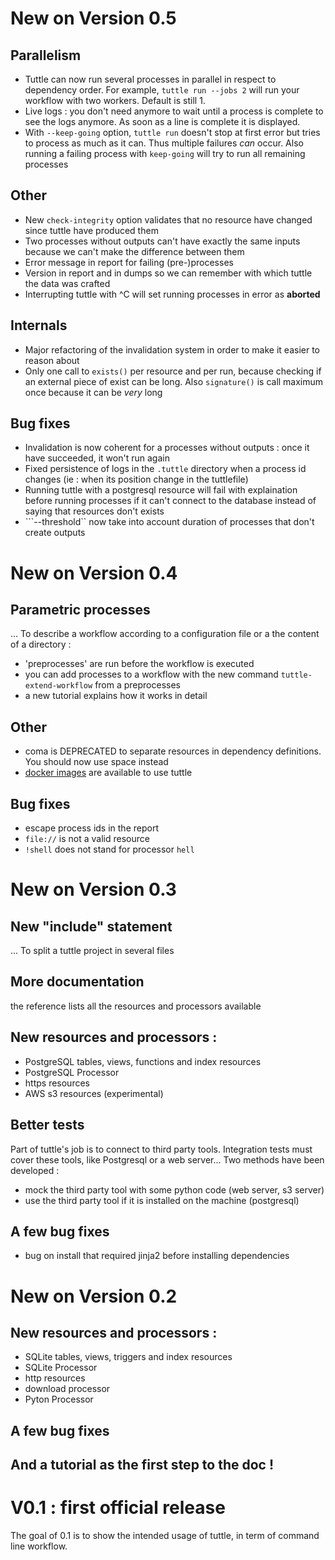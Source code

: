 New on Version 0.5
===

## Parallelism
* Tuttle can now run several processes in parallel in respect to dependency order. For example, ``tuttle run --jobs 2`` will run your workflow with two workers. Default is still 1.
* Live logs : you don't need anymore to wait until a process is complete to see the logs anymore. As soon as a line is complete it is displayed.
* With ``--keep-going`` option, ``tuttle run`` doesn't stop at first error but tries to process as much as it can. Thus multiple failures *can* occur. Also running a failing process with ``keep-going`` will try to run all remaining processes


## Other
  * New ``check-integrity`` option validates that no resource have changed since tuttle have produced them
  * Two processes without outputs can't have exactly the same inputs because we can't make the difference between them
  * Error message in report for failing (pre-)processes
  * Version in report and in dumps so we can remember with which tuttle the data was crafted
  * Interrupting tuttle with ^C will set running processes in error as **aborted**

## Internals
  * Major refactoring of the invalidation system in order to make it easier to reason about
  * Only one call to ``exists()`` per resource and per run, because checking if an external piece of exist can be long. Also ``signature()`` is call maximum once because it can be *very* long

## Bug fixes
  * Invalidation is now coherent for a processes without outputs : once it have succeeded, it won't run again
  * Fixed persistence of logs in the ``.tuttle`` directory when a process id changes (ie : when its position change in the tuttlefile)
  * Running tuttle with a postgresql resource will fail with explaination before running processes if it can't connect to the database instead of saying that resources don't exists
  * ```--threshold`` now take into account duration of processes that don't create outputs


New on Version 0.4
===

## Parametric processes
... To describe a workflow according to a configuration file or a the content of a directory :
  * 'preprocesses' are run before the workflow is executed
  * you can add processes to a workflow with the new command ``tuttle-extend-workflow`` from a preprocesses
  * a new tutorial explains how it works in detail

## Other
  * coma is DEPRECATED to separate resources in dependency definitions. You should now use space instead
  * [docker images](https://hub.docker.com/r/tuttle/tuttle/) are available to use tuttle

## Bug fixes
  * escape process ids in the report
  * ``file://`` is not a valid resource
  * ``!shell`` does not stand for processor ``hell``


  
New on Version 0.3
===

## New "include" statement
... To split a tuttle project in several files

## More documentation
the reference lists all the resources and processors available

## New resources and processors :
  * PostgreSQL tables, views, functions and index resources
  * PostgreSQL Processor
  * https resources
  * AWS s3 resources (experimental)

## Better tests
Part of tuttle's job is to connect to third party tools. Integration tests must cover these tools, like Postgresql or a web server... Two methods have been developed :
  * mock the third party tool with some python code (web server, s3 server)
  * use the third party tool if it is installed on the machine (postgresql)

## A few bug fixes
  * bug on install that required jinja2 before installing dependencies

New on Version 0.2
===

## New resources and processors :
  * SQLite tables, views, triggers and index resources
  * SQLite Processor
  * http resources
  * download processor
  * Pyton Processor

## A few bug fixes

## And a tutorial as the first step to the doc !


V0.1 : first official release
===
The goal of 0.1 is to show the intended usage of tuttle, in term of command line workflow.